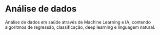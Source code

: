 # Análise de dados
Análise de dados em saúde através de Machine Learning e IA, contendo algoritmos de regressão, classificação, deep learning e linguagem natural.
